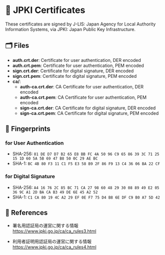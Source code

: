 # 🔐 JPKI Certificates
These certificates are signed by J-LIS: Japan Agency for Local Authority Information Systems, via JPKI: Japan Public Key Infrastructure.

## 🗂 Files
- **auth.crt.der**: Certificate for user authentication, DER encoded
- **auth.crt.pem**: Certificate for user authentication, PEM encoded
- **sign.crt.der**: Certificate for digital signature, DER encoded
- **sign.crt.pem**: Certificate for digital signature, PEM encoded
- **ca/**:
  - **auth-ca.crt.der**: CA Certificate for user authentication, DER encoded
  - **auth-ca.crt.pem**: CA Certificate for user authentication, PEM encoded
  - **sign-ca.crt.der**: CA Certificate for digital signature, DER encoded
  - **sign-ca.crt.pem**: CA Certificate for digital signature, PEM encoded

## 🔑 Fingerprints
### for User Authentication
- SHA-256: `81 DE D7 D7 B2 65 E8 BB FC 4A 50 96 C9 65 86 39 3C 71 25 15 1D 60 5A 5B 69 47 B8 50 0C 29 AE BC`
- SHA-1: `BC 4B 80 F3 11 C1 F5 E3 58 B9 2F 86 F9 13 C4 36 06 BA 22 CF`

### for Digital Signature
- SHA-256: `A4 16 76 2C 85 BC 71 CA 27 98 60 48 29 30 08 89 49 E2 05 36 9C A1 2D BA CA B3 49 DE 6E 45 A2 52`
- SHA-1: `C1 CA 80 19 4C A2 29 EF 0E F7 75 D4 B8 6E DF C9 B0 A7 5D 42`

## 🔗 References
- 署名用認証局の運営に関する情報
  https://www.jpki.go.jp/ca/ca_rules3.html

- 利用者証明用認証局の運営に関する情報
  https://www.jpki.go.jp/ca/ca_rules4.html
